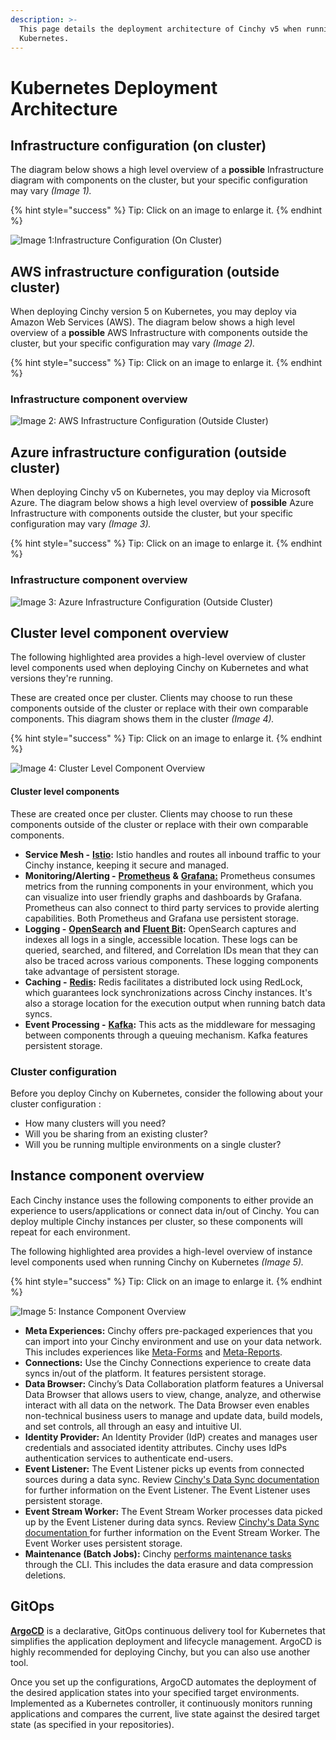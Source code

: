 ```yaml
---
description: >-
  This page details the deployment architecture of Cinchy v5 when running on
  Kubernetes.
---
```


# Kubernetes Deployment Architecture


## Infrastructure configuration (on cluster)

The diagram below shows a high level overview of a **possible** Infrastructure diagram with components on the cluster, but your specific configuration may vary _(Image 1)._

{% hint style="success" %}
Tip: Click on an image to enlarge it.
{% endhint %}

![Image 1:Infrastructure Configuration (On Cluster)](<../../../../.gitbook/assets/Technical Deep Dive - Tech Stack (1).png>)

## AWS infrastructure configuration (outside cluster)

When deploying Cinchy version 5 on Kubernetes, you may deploy via Amazon Web Services (AWS). The diagram below shows a high level overview of a **possible** AWS Infrastructure with components outside the cluster, but your specific configuration may vary _(Image 2)._

{% hint style="success" %}
Tip: Click on an image to enlarge it.
{% endhint %}

### Infrastructure component overview

![Image 2: AWS Infrastructure Configuration (Outside Cluster)](<../../../../.gitbook/assets/DNB Cloud Architecture - AWS.png>)

## Azure infrastructure configuration (outside cluster)

When deploying Cinchy v5 on Kubernetes, you may deploy via Microsoft Azure. The diagram below shows a high level overview of **possible** Azure Infrastructure with components outside the cluster, but your specific configuration may vary _(Image 3)._

{% hint style="success" %}
Tip: Click on an image to enlarge it.
{% endhint %}

### Infrastructure component overview

![Image 3: Azure Infrastructure Configuration (Outside Cluster)](<../../../../.gitbook/assets/DNB Cloud Architecture - Azure (2).png>)

## Cluster level component overview

The following highlighted area provides a high-level overview of cluster level components used when deploying Cinchy on Kubernetes and what versions they're running.

These are created once per cluster. Clients may choose to run these components outside of the cluster or replace with their own comparable components. This diagram shows them in the cluster _(Image 4)._

{% hint style="success" %}
Tip: Click on an image to enlarge it.
{% endhint %}

![Image 4: Cluster Level Component Overview](<../../../../.gitbook/assets/Cluster components Technical Deep Dive - Tech Stack copy 2.png>)

#### Cluster level components

These are created once per cluster. Clients may choose to run these components outside of the cluster or replace with their own comparable components.

* **Service Mesh -** [**Istio**](https://istio.io/)**:** Istio handles and routes all inbound traffic to your Cinchy instance, keeping it secure and managed.
* **Monitoring/Alerting -** [**Prometheus**](https://prometheus.io/) **&** [**Grafana:**](https://prometheus.io/docs/visualization/grafana/) Prometheus consumes metrics from the running components in your environment, which you can visualize into user friendly graphs and dashboards by Grafana. Prometheus can also connect to third party services to provide alerting capabilities. Both Prometheus and Grafana use persistent storage.
* **Logging -** [**OpenSearch**](https://opensearch.org/) **and** [**Fluent Bit**](https://fluentbit.io/)**:** OpenSearch captures and indexes all logs in a single, accessible location. These logs can be queried, searched, and filtered, and Correlation IDs mean that they can also be traced across various components. These logging components take advantage of persistent storage.
* **Caching -** [**Redis**](https://redis.io/)**:** Redis facilitates a distributed lock using RedLock, which guarantees lock synchronizations across Cinchy instances. It's also a storage location for the execution output when running batch data syncs.
* **Event Processing -** [**Kafka**](https://kafka.apache.org/)**:** This acts as the middleware for messaging between components through a queuing mechanism. Kafka features persistent storage.

### Cluster configuration

Before you deploy Cinchy on Kubernetes, consider the following about your cluster configuration :

* How many clusters will you need?
* Will you be sharing from an existing cluster?
* Will you be running multiple environments on a single cluster?

## Instance component overview

Each Cinchy instance uses the following components to either provide an experience to users/applications or connect data in/out of Cinchy. You can deploy multiple Cinchy instances per cluster, so these components will repeat for each environment.

The following highlighted area provides a high-level overview of instance level components used when running Cinchy on Kubernetes _(Image 5)._

{% hint style="success" %}
Tip: Click on an image to enlarge it.
{% endhint %}

![Image 5: Instance Component Overview](<../../../../.gitbook/assets/Instance components Technical Deep Dive - Tech Stack copy.png>)

* **Meta Experiences:** Cinchy offers pre-packaged experiences that you can import into your Cinchy environment and use on your data network. This includes experiences like [Meta-Forms](https://cinchy.gitbook.io/cinchy-meta-forms/) and [Meta-Reports](https://cinchy.gitbook.io/cinchy-meta-reports/).
* **Connections:** Use the Cinchy Connections experience to create data syncs in/out of the platform. It features persistent storage.
* **Data Browser:** Cinchy’s Data Collaboration platform features a Universal Data Browser that allows users to view, change, analyze, and otherwise interact with all data on the network. The Data Browser even enables non-technical business users to manage and update data, build models, and set controls, all through an easy and intuitive UI.
* **Identity Provider:** An Identity Provider (IdP) creates and manages user credentials and associated identity attributes. Cinchy uses IdPs authentication services to authenticate end-users.
* **Event Listener:** The Event Listener picks up events from connected sources during a data sync. Review [Cinchy's Data Sync documentation](https://cli.docs.cinchy.com/) for further information on the Event Listener. The Event Listener uses persistent storage.
* **Event Stream Worker:** The Event Stream Worker processes data picked up by the Event Listener during data syncs. Review [Cinchy's Data Sync documentation ](https://cli.docs.cinchy.com/)for further information on the Event Stream Worker. The Event Worker uses persistent storage.
* **Maintenance (Batch Jobs):** Cinchy [performs maintenance tasks](https://cinchy.gitbook.io/cinchy-v5.0.0/deployment-guide/deployment-installation-guide/maintenance#maintenance) through the CLI. This includes the data erasure and data compression deletions.

## GitOps

[**ArgoCD**](https://argo-cd.readthedocs.io/en/stable/) is a declarative, GitOps continuous delivery tool for Kubernetes that simplifies the application deployment and lifecycle management. ArgoCD is highly recommended for deploying Cinchy, but you can also use another tool.

Once you set up the configurations, ArgoCD automates the deployment of the desired application states into your specified target environments. Implemented as a Kubernetes controller, it continuously monitors running applications and compares the current, live state against the desired target state (as specified in your repositories).
